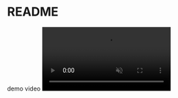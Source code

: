 # README
demo video
<video src="https://user-images.githubusercontent.com/78842284/230729719-6921b666-bdb5-4482-a1af-aa691a38dd15.mp4#t-0.1" playsinline autoplay muted loop controls>
</video>



